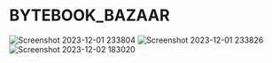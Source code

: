 # BYTEBOOK_BAZAAR
![Screenshot 2023-12-01 233804](https://github.com/Narayan-Thakare/BYTEBOOK_BAZAAR-/assets/113063658/336a72f0-44b9-413d-9951-9133296288a1)
![Screenshot 2023-12-01 233826](https://github.com/Narayan-Thakare/BYTEBOOK_BAZAAR-/assets/113063658/0f35acd3-2c4d-4be1-a42a-c06c7b06caeb)
![Screenshot 2023-12-02 183020](https://github.com/Narayan-Thakare/BYTEBOOK_BAZAAR-/assets/113063658/42f526b1-2503-4e90-bb3d-5097326bdc70)
